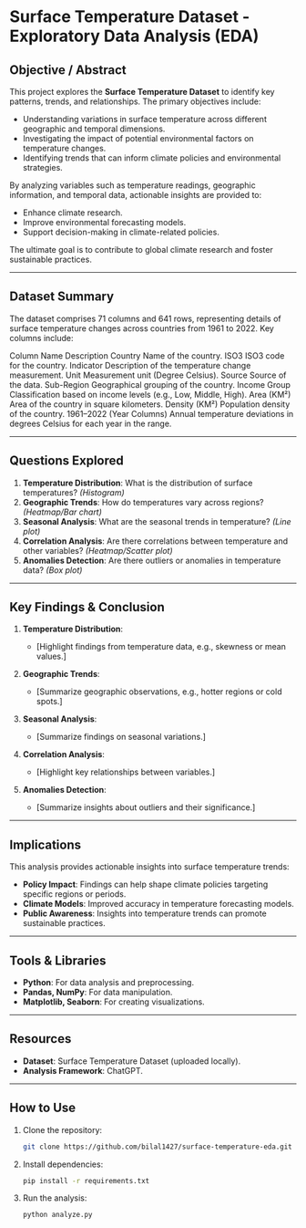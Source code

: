 # Surface Temperature Dataset - Exploratory Data Analysis (EDA)

## Objective / Abstract
This project explores the **Surface Temperature Dataset** to identify key patterns, trends, and relationships. The primary objectives include:

- Understanding variations in surface temperature across different geographic and temporal dimensions.
- Investigating the impact of potential environmental factors on temperature changes.
- Identifying trends that can inform climate policies and environmental strategies.

By analyzing variables such as temperature readings, geographic information, and temporal data, actionable insights are provided to:

- Enhance climate research.
- Improve environmental forecasting models.
- Support decision-making in climate-related policies.

The ultimate goal is to contribute to global climate research and foster sustainable practices.

---

## Dataset Summary
The dataset comprises 71 columns and 641 rows, representing details of surface temperature changes across countries from 1961 to 2022. Key columns include:

Column Name	Description
Country	Name of the country.
ISO3	ISO3 code for the country.
Indicator	Description of the temperature change measurement.
Unit	Measurement unit (Degree Celsius).
Source	Source of the data.
Sub-Region	Geographical grouping of the country.
Income Group	Classification based on income levels (e.g., Low, Middle, High).
Area (KM²)	Area of the country in square kilometers.
Density (KM²)	Population density of the country.
1961–2022 (Year Columns)	Annual temperature deviations in degrees Celsius for each year in the range.


---

## Questions Explored

1. **Temperature Distribution**: What is the distribution of surface temperatures? *(Histogram)*
2. **Geographic Trends**: How do temperatures vary across regions? *(Heatmap/Bar chart)*
3. **Seasonal Analysis**: What are the seasonal trends in temperature? *(Line plot)*
4. **Correlation Analysis**: Are there correlations between temperature and other variables? *(Heatmap/Scatter plot)*
5. **Anomalies Detection**: Are there outliers or anomalies in temperature data? *(Box plot)*

---

## Key Findings & Conclusion

1. **Temperature Distribution**:
   - [Highlight findings from temperature data, e.g., skewness or mean values.]

2. **Geographic Trends**:
   - [Summarize geographic observations, e.g., hotter regions or cold spots.]

3. **Seasonal Analysis**:
   - [Summarize findings on seasonal variations.]

4. **Correlation Analysis**:
   - [Highlight key relationships between variables.]

5. **Anomalies Detection**:
   - [Summarize insights about outliers and their significance.]

---

## Implications

This analysis provides actionable insights into surface temperature trends:

- **Policy Impact**: Findings can help shape climate policies targeting specific regions or periods.
- **Climate Models**: Improved accuracy in temperature forecasting models.
- **Public Awareness**: Insights into temperature trends can promote sustainable practices.

---

## Tools & Libraries

- **Python**: For data analysis and preprocessing.
- **Pandas, NumPy**: For data manipulation.
- **Matplotlib, Seaborn**: For creating visualizations.

---

## Resources

- **Dataset**: Surface Temperature Dataset (uploaded locally).
- **Analysis Framework**: ChatGPT.

---

## How to Use

1. Clone the repository:
   ```bash
   git clone https://github.com/bilal1427/surface-temperature-eda.git
   ```

2. Install dependencies:
   ```bash
   pip install -r requirements.txt
   ```

3. Run the analysis:
   ```bash
   python analyze.py
   ```

